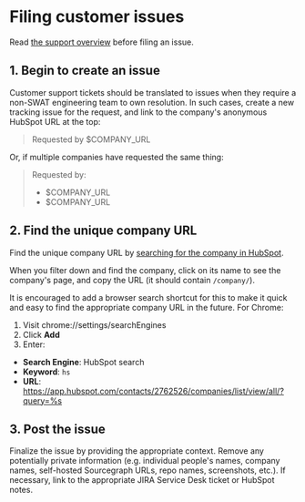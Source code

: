 # Filing customer issues

Read [the support overview](./) before filing an issue.

## 1. Begin to create an issue

Customer support tickets should be translated to issues when they require a non-SWAT engineering team to own resolution. In such cases, create a new tracking issue for the request, and link to the company's anonymous HubSpot URL at the top:

>Requested by $COMPANY_URL

Or, if multiple companies have requested the same thing:

>Requested by:
> - $COMPANY_URL
> - $COMPANY_URL

## 2. Find the unique company URL

Find the unique company URL by [searching for the company in HubSpot](https://app.hubspot.com/contacts/2762526/companies/list/view/all/?query=). 

When you filter down and find the company, click on its name to see the company's page, and copy the URL (it should contain `/company/`).

It is encouraged to add a browser search shortcut for this to make it quick and easy to find the appropriate company URL in the future. For Chrome:

1. Visit chrome://settings/searchEngines
1. Click **Add**
1. Enter:
  - **Search Engine**: HubSpot search
  - **Keyword**: `hs`
  - **URL**: https://app.hubspot.com/contacts/2762526/companies/list/view/all/?query=%s

## 3. Post the issue

Finalize the issue by providing the appropriate context. Remove any potentially private information (e.g. individual people's names, company names, self-hosted Sourcegraph URLs, repo names, screenshots, etc.). If necessary, link to the appropriate JIRA Service Desk ticket or HubSpot notes.
